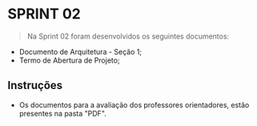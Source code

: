 
# SPRINT 02

> Na Sprint 02 foram desenvolvidos os seguintes documentos: 
  - Documento de Arquitetura - Seção 1;
  - Termo de Abertura de Projeto;

## Instruções
* Os documentos para a avaliação dos professores orientadores, estão presentes na pasta "PDF".

